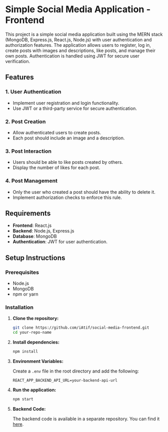 # Simple Social Media Application - Frontend

This project is a simple social media application built using the MERN stack (MongoDB, Express.js, React.js, Node.js) with user authentication and authorization features. The application allows users to register, log in, create posts with images and descriptions, like posts, and manage their own posts. Authentication is handled using JWT for secure user verification.

## Features

### 1. User Authentication

- Implement user registration and login functionality.
- Use JWT or a third-party service for secure authentication.

### 2. Post Creation

- Allow authenticated users to create posts.
- Each post should include an image and a description.

### 3. Post Interaction

- Users should be able to like posts created by others.
- Display the number of likes for each post.

### 4. Post Management

- Only the user who created a post should have the ability to delete it.
- Implement authorization checks to enforce this rule.

## Requirements

- **Frontend**: React.js
- **Backend**: Node.js, Express.js
- **Database**: MongoDB
- **Authentication**: JWT for user authentication.

## Setup Instructions

### Prerequisites

- Node.js
- MongoDB
- npm or yarn

### Installation

1. **Clone the repository:**

   ```sh
   git clone https://github.com/iAtif/social-media-frontend.git
   cd your-repo-name
   ```

2. **Install dependencies:**

   ```sh
   npm install
   ```

3. **Environment Variables:**

   Create a `.env` file in the root directory and add the following:

   ```env
   REACT_APP_BACKEND_API_URL=your-backend-api-url
   ```

4. **Run the application:**

   ```sh
   npm start
   ```

5. **Backend Code:**

   The backend code is available in a separate repository. You can find it [here](https://github.com/iAtif/social-media-backend.git).
